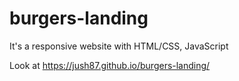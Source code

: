 # burgers-landing
It's a responsive website with HTML/CSS, JavaScript

Look at https://jush87.github.io/burgers-landing/
